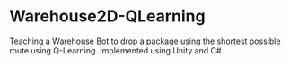 # Warehouse2D-QLearning
Teaching a Warehouse Bot to drop a package using the shortest possible route using Q-Learning. Implemented using Unity and C#.
